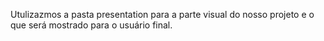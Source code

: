 Utulizazmos a pasta presentation para a parte visual do nosso projeto e o que será mostrado para o usuário final.